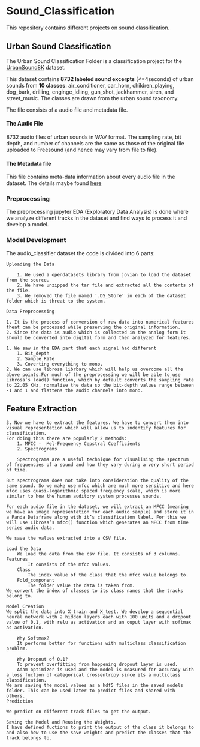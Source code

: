 # Sound_Classification

This repository contains different projects on sound classification.
## Urban Sound Classification
The Urban Sound Classification Folder is a classification project for the [UrbanSound8K](https://urbansounddataset.weebly.com/urbansound8k.html) dataset.

This dataset contains **8732 labeled sound excerpts** (<=4seconds) of urban sounds from **10 classes**: air_conditioner, car_horn, children_playing, dog_bark, drilling, enginge_idling, gun_shot, jackhammer, siren, and street_music. The classes are drawn from the urban sound taxonomy.

The file consists of a audio file and metadata file.
#### The Audio File 
8732 audio files of urban sounds in WAV format. The sampling rate, bit depth, and number of channels are the same as those of the original file uploaded to Freesound (and hence may vary from file to file).

#### The Metadata file 
This file contains meta-data information about every audio file in the dataset. The details maybe found [here](https://urbansounddataset.weebly.com/urbansound8k.html)

### Preprocessing 
The preprocessing jupyter EDA (Exploratory Data Analysis) is done where we analyze different tracks in the dataset and find ways to process it and develop a model.

### Model Development
The audio_classifier dataset the code is divided into 6 parts:
    
    Uploading the Data
        
        1. We used a opendatasets library from jovian to load the dataset from the source. 
        2. We have unzipped the tar file and extracted all the contents of the file.
        3. We removed the file named '.DS_Store' in each of the dataset folder which is threat to the system.
    
    Data Preprocessing
    
    1. It is the process of conversion of raw data into numerical features theat can be processed while preserving the original information.
    2. Since the data is audio which is collected in the analog form it should be converted into digital form and then analyzed for features.

    1. We saw in the EDA part that each signal had different
        1. Bit_depth
        2. Sample Rate 
        3. Coverting everything to mono.
    2. We can use librosa librbary which will help us overcome all the above points.For much of the preprocessing we will be able to use Librosa’s load() function, which by default converts the sampling rate to 22.05 KHz, normalise the data so the bit-depth values range between -1 and 1 and flattens the audio channels into mono.
## Feature Extraction 
    3. Now we have to extract the features. We have to convert them into visual representation which will allow us to indentify features for classification.
    For doing this there are popularly 2 methods:
        1. MFCC -  Mel-Frequency Cepstral Coefficients  
        2. Spectrograms

        Spectrograms are a useful technique for visualising the spectrum of frequencies of a sound and how they vary during a very short period of time.

    But spectrograms does not take into consideration the quality of the same sound. So we make use mfcc which are much more sensitive and here mfcc uses quasi-logarithmic spaced frequency scale, which is more similar to how the human auditory system processes sounds.

    For each audio file in the dataset, we will extract an MFCC (meaning we have an image representation for each audio sample) and store it in a Panda Dataframe along with it’s classification label. For this we will use Librosa’s mfcc() function which generates an MFCC from time series audio data.

    We save the values extracted into a CSV file.

    Load the Data
        We load the data from the csv file. It consists of 3 columns. Features
            It consists of the mfcc values. 
        Class
            The index value of the class that the mfcc value belongs to.
        Fold_component
            The folder value the data is taken from.
    We convert the index of classes to its class names that the tracks belong to.

    Model Creation
    We split the data into X_train and X_test. We develop a sequential neural network with 2 hidden layers each with 100 units and a dropout value of 0.1, with relu as activation and an ouput layer with softmax as activation.

        Why Softmax?
        It performs better for functions with multiclass classification problem.

        Why Dropout of 0.1?
        To prevent overfitting from happening dropout layer is used.
        Adam optimizer is used and the model is measured for accuracy with a loss fuction of categorical crossentropy since its a multiclass classification.
    We are saving the model values as a hdf5 files in the saved_models folder. This can be used later to predict files and shared with others.
    Prediction

    We predict on different track files to get the output.
    
    Saving the Model and Reusing the Weights.
    I have defined fuctions to print the output of the class it belongs to and also how to use the save weights and predict the classes that the track belongs to.
